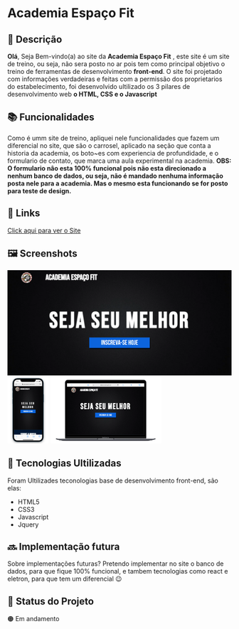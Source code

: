 # Academia Espaço Fit

## :memo: Descrição
**Olá**, Seja Bem-vindo(a) ao site da **Academia Espaço Fit** ,
este site é um site de treino, ou seja, não sera posto no ar pois tem como
principal objetivo o treino de ferramentas de desenvolvimento **front-end**.
O site foi projetado com informações verdadeiras e feitas com a permissão
dos proprietarios do estabelecimento, foi desenvolvido ultilizado os 3 pilares de desenvolvimento
web **o HTML, CSS e o Javascript**

## :books: Funcionalidades
Como é umm site de treino, apliquei nele funcionalidades que fazem um diferencial no site, que são
o carrosel, aplicado na seção que conta a historia da academia, os boto~es com experiencia de profundidade, e 
o formulario de contato, que marca uma aula experimental na academia.
**OBS: O formulario nâo esta 100% funcional pois não esta direcionado a nenhum banco de dados, ou seja, não é mandado nenhuma informação posta nele para a academia. 
Mas o mesmo esta funcionando se for posto para teste de design.**

## :link: Links
[Click aqui para ver o Site](https://pedrodabahia.github.io/Espaco_Fit/)

## :framed_picture: Screenshots

<p float="left">
  <img src="./screen/screenshot.png">
  <img  height="150" src="./screen/screenshot_mobile.png">
  <img height="150" width="250" src="./screen/screenshot_notebook.png">
</p>


## :wrench: Tecnologias Ultilizadas
Foram Ultilizades teconologias base de desenvolvimento front-end, são elas:
+ HTML5
+ CSS3
+ Javascript
+ Jquery

## :soon: Implementação futura
Sobre implementações futuras?
Pretendo implementar no site o banco de dados, para que fique 100% funcional, e tambem tecnologias como react e eletron, para que tem um diferencial :wink:

## :dart: Status do Projeto
:orange_circle: Em andamento
